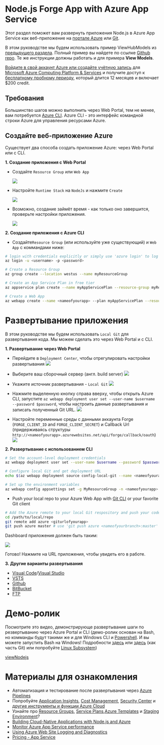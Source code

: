 # Node.js Forge App with Azure App Service

Этот раздел поможет вам развернуть приложения Node.js в Azure App Service как веб-приложение на [портале Azure](https://azure.microsoft.com/en-us/features/azure-portal/) или [Git](https://git-scm.com/). 

В этом руководстве мы будем использовать пример ViewHubModels из [предыдущего раздела](tutorials/viewhubmodels). Полный пример вы найдете по ссылке [Github repo](https://github.com/Autodesk-Forge/learn.forge.viewhubmodels/tree/nodejs). Те же инструкции должны работать и для примера **View Models**.

[Войдите в свой аккаунт Azure или создайте учётную запись](https://signup.azure.com/) для [Microsoft Azure Computing Platform & Services](https://azure.microsoft.com/) и получите доступ к [бесплатному пробному периоду](https://azure.microsoft.com/en-us/free/?cdn=disable), который длится 12 месяцев и включает $200 credit.

## Требования

Большинство шагов можно выполнить через Web Portal, тем не менее, вам потребуется [Azure CLI](https://docs.microsoft.com/en-us/cli/azure/install-azure-cli?view=azure-cli-latest). Azure CLI - это интерфейс командной строки Azure для управления ресурсами Azure. 

## Создайте веб-приложение Azure

Существует два способа создать приложение Azure: через Web Portal или с CLI.

**1. Создание приложения с Web Portal**

- Создайте ```Resource Group``` или ```Web App```

  ![](_media/deployment/azure/create_web_app_1.png)
- Настройте ```Runtime Stack``` на ```NodeJs``` и нажмите ```Create```

  ![](_media/deployment/azure/create_web_app_node.png)
- Возможно, создание займёт время - как только оно завершится, проверьте настройки приложения. 

  ![](_media/deployment/azure/app_dashboard.png)

**2. Создание приложения с Azure CLI**

- Создайте```Resource Group``` (или используйте уже существующий) и ```Web App``` с коммандами ниже:

```bash
# login with credentials explicitly or simply use 'azure login' to log in with a browser session or authorisation code
az login -u <username> -p <password>

# Create a Resource Group
az group create --location westus --name myResourceGroup

# Create an App Service Plan in free tier
az appservice plan create --name myAppServicePlan --resource-group myResourceGroup --sku FREE

# Create a Web App
az webapp create --name <nameofyourapp> --plan myAppServicePlan --resource-group myResourceGroup
```

# Развертывание приложения

В этом руководстве мы будем использовать ```Local Git``` для развертывания кода. Мы можем сделать это через Web Portal и с CLI. 

**1. Развертывание через Web Portal**

- Перейдите в ```Deployment Center```, чтобы отрегулировать настройки развертывания
![](_media/deployment/azure/deployment_settings_1.png)

- Выберите ваш сборочный сервер (англ. build server)
![](_media/deployment/azure/deployment_settings_kudu.png)

- Укажите источник развертывания - ```Local Git```
![](_media/deployment/azure/deployment_settings_localgit_1.png)

- Нажмите выделенную кнопку справа вверху, чтобы открыть Azure CLI, запустите ```az webapp deployment user set --user-name $username --password $password```, чтобы настроить данные развертывания и записать полученный Git URL.
![](_media/deployment/azure/deployment_settings_azure.png)

- Настройте переменные среды с данными аккаунта Forge (```FORGE_CLIENT_ID``` and ```FORGE_CLIENT_SECRET```) и Callback Url (придерживаясь структуры ```http://<nameofyourapp>.azurewebsites.net/api/forge/callback/oauth```)
![](_media/deployment/azure/portalAppSettings.png)

**2. Развертывание с использованием CLI**

``` bash
# Set the account-level deployment credentials
az webapp deployment user set --user-name $username --password $password

# Configure local Git and get deployment URL
echo $(az webapp deployment source config-local-git --name <nameofyourapp> --resource-group <nameofyourresourcegroup> --query url --output tsv)

# Set up the environment variables
az webapp config appsettings set -g MyResourceGroup -n <nameofyourapp> --settings FORGE_CLIENT_ID=<yourForgeAppClientID> FORGE_CLIENT_SECRET=<yourForgeAppSecret> FORGE_CLIENT_SECRET=<yourForgeAppSecret> FORGE_CALLBACK_URL=<yourCallbackURL>
```

- Push your local repo to your Azure Web App with [Git CLI](https://git-scm.com/book/en/v2/Getting-Started-The-Command-Line) or your favorite Git client

```bash
# Add the Azure remote to your local Git respository and push your code
cd /path/to/local/repo
git remote add azure <giturlofyourapp>
git push azure master # use 'git push azure <nameofyourbranch>:master' if you would like to push other local branches than master
```

Dashboard приложения должен быть таким:

![](_media/deployment/azure/app_dashboard.png)

Готово! Нажмите на URL приложения, чтобы увидеть его в работе.

**3. Другие варианты развертывания**
- [Visual Code](https://azure.microsoft.com/en-us/blog/visual-studio-code-and-azure-app-service-a-perfect-fit/)/[Visual Studio](../node)
- [VSTS](https://docs.microsoft.com/en-us/labs/devops/deployazurefunctionswithvsts/)
- [Github](https://blogs.msdn.microsoft.com/benjaminperkins/2017/05/10/deploy-github-source-code-repositories-to-an-azure-app-service/)
- [BitBucket](https://confluence.atlassian.com/bitbucket/deploy-to-microsoft-azure-900820699.html)
- [FTP](https://docs.microsoft.com/en-us/azure/app-service/deploy-ftp)

# Демо-ролик

Посмотрите это видео, демонстрирующе развертывание шаги по резвертыванию через Azure Portal и CLI (демо-ролик основан на Bash, но комманды будут такими же и для Windows CLI и [Powershell](https://docs.microsoft.com/en-us/powershell/scripting/getting-started/getting-started-with-windows-powershell). И вы можете запустить Bash на Windows! Подробности [здесь](http://mingw.org/wiki/msys) или [здесь](https://gitforwindows.org/) (как часть Git) или попробуйте [Linux Subsystem](https://docs.microsoft.com/en-us/windows/wsl/install-win10))

[viewNodejs](https://www.youtube.com/embed/h_b_te0Iza0 ':include :type=iframe width=100% height=400px')

# Материалы для ознакомления
- Автоматизация и тестирование после развертывания через [Azure Pipelines](https://docs.microsoft.com/en-us/azure/devops/pipelines/languages/javascript?view=vsts)
- Попробуйте [Application Insights](https://azure.microsoft.com/en-us/services/monitor/), [Cost Management](https://portal.azure.com/#blade/Microsoft_Azure_Billing/ModernBillingMenuBlade/Overview), [Security Center](https://portal.azure.com/#blade/Microsoft_Azure_Security/SecurityMenuBlade/18) и [другие инструменты и функции Azure Cloud](https://azure.microsoft.com/en-us/services/)
- Узнайте про [Resource Groups](https://docs.microsoft.com/en-us/azure/azure-resource-manager/resource-group-overview), [Service Plans](https://azure.microsoft.com/en-us/pricing/details/app-service/plans/),[Azure Templates](https://azure.microsoft.com/en-us/resources/templates/) и [Staging Environment](https://docs.microsoft.com/en-us/azure/app-service/deploy-staging-slots)?
- [Building Cloud-Native Applications with Node.js and Azure](https://azure.microsoft.com/en-us/resources/building-cloud-native-applications-with-node-js-and-azure/en-us/)
- [Monitor Azure App Service performance](https://docs.microsoft.com/en-us/azure/application-insights/app-insights-azure-web-apps)
- [Using Azure Web Site Logging and Diagnostics](https://azure.microsoft.com/en-us/resources/videos/azure-web-site-logging-and-diagnostics/)
- [Pricing - App Service](https://azure.microsoft.com/en-us/pricing/details/app-service/windows/)
